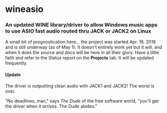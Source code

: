 # wineasio
### An updated WINE library/driver to allow Windows music apps to use ASIO fast audio routed thru JACK or JACK2 on Linux
A small bit of prognostication here... the project was started Apr. 18, 2018 and is still underway (as of May 1).  It doesn't entirely work yet but it will, and when it does the source and docs will be here in all their glory.  Have a little faith and refer to the Status report on the **Projects** tab.  It will be updated frequently.

#### Update
The driver is outputting clean audio with JACK1 and JACK2!  The worst is over.

"No deadlines, man," says _The Dude_ of the free software world, "you'll get the driver when it _arrives_.  The Dude abides."
